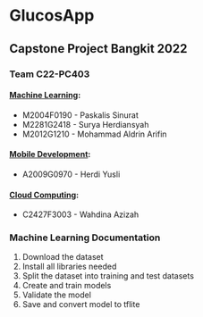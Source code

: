 # GlucosApp
## Capstone Project Bangkit 2022

### Team C22-PC403
#### [Machine Learning](https://github.com/suryah-11/GlucosApp-ML):
* M2004F0190 - Paskalis Sinurat
* M2281G2418 - Surya Herdiansyah
* M2012G1210 - Mohammad Aldrin Arifin

#### [Mobile Development](https://github.com/herdiyusli/Glucos-App):
* A2009G0970 - Herdi Yusli

#### [Cloud Computing](https://github.com/WAHDINAAZIZAH/CC-GlucosApp):
* C2427F3003 - Wahdina Azizah


### Machine Learning Documentation
1. Download the dataset 
2. Install all libraries needed
3. Split the dataset into training and test datasets
4. Create and train models
5. Validate the model
6. Save and convert model to tflite
